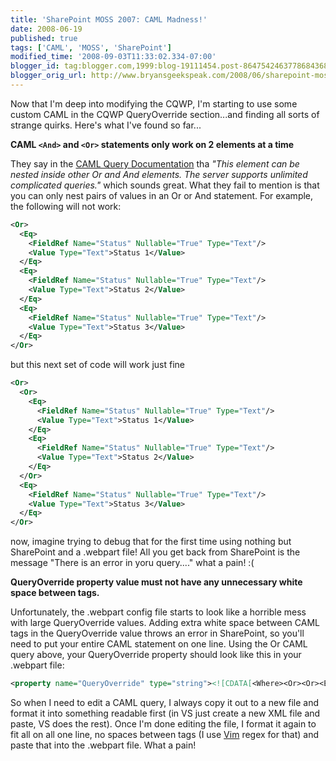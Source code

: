 ```yaml
---
title: 'SharePoint MOSS 2007: CAML Madness!'
date: 2008-06-19
published: true
tags: ['CAML', 'MOSS', 'SharePoint']
modified_time: '2008-09-03T11:33:02.334-07:00'
blogger_id: tag:blogger.com,1999:blog-19111454.post-8647542463778684368
blogger_orig_url: http://www.bryansgeekspeak.com/2008/06/sharepoint-moss-2007-caml-madness.html
---
```


Now that I'm deep into modifying the CQWP, I'm starting to use some custom CAML in the CQWP QueryOverride section...and finding all sorts of strange quirks.  Here's what I've found so far...

**CAML `<And>` and `<Or>` statements only work on 2 elements at a time**

They say in the [CAML Query Documentation](//msdn.microsoft.com/en-us/library/ms467521.aspx) tha *"This element can be nested inside other Or and And elements. The server supports unlimited complicated queries."* which sounds great. What they fail to mention is that you can only nest pairs of values in an Or or And statement.  For example, the following will not work:


```xml
<Or>
  <Eq>
    <FieldRef Name="Status" Nullable="True" Type="Text"/>
    <Value Type="Text">Status 1</Value>
  </Eq>
  <Eq>
    <FieldRef Name="Status" Nullable="True" Type="Text"/>
    <Value Type="Text">Status 2</Value>
  </Eq>
  <Eq>
    <FieldRef Name="Status" Nullable="True" Type="Text"/>
    <Value Type="Text">Status 3</Value>
  </Eq>
</Or>
```

but this next set of code will work just fine

```xml
<Or>
  <Or>
    <Eq>
      <FieldRef Name="Status" Nullable="True" Type="Text"/>
      <Value Type="Text">Status 1</Value>
    </Eq>
    <Eq>
      <FieldRef Name="Status" Nullable="True" Type="Text"/>
      <Value Type="Text">Status 2</Value>
    </Eq>
  </Or>
  <Eq>
    <FieldRef Name="Status" Nullable="True" Type="Text"/>
    <Value Type="Text">Status 3</Value>
  </Eq>
</Or>
```

now, imagine trying to debug that for the first time using nothing but SharePoint and a .webpart file! All you get back from SharePoint is the message "There is an error in yoru query...." what a pain! :(

**QueryOverride property value must not have any unnecessary white space between tags.**

Unfortunately, the .webpart config file starts to look like a horrible mess with large QueryOverride values.  Adding extra white space between CAML tags in the QueryOverride value throws an error in SharePoint, so you'll need to put your entire CAML statement on one line.  Using the Or CAML query above, your QueryOverride property should look like this in your .webpart file:

```xml
<property name="QueryOverride" type="string"><![CDATA[<Where><Or><Or><Eq><FieldRef Name="Status" Nullable="True" Type="Text"/><Value Type="Text">Status 1</Value></Eq><Eq><FieldRef Name="Status" Nullable="True" Type="Text"/><Value Type="Text">Status 2</Value></Eq></Or><Eq><FieldRef Name="Status" Nullable="True" Type="Text"/><Value Type="Text">Status 3</Value></Eq></Or></Where>]]></property>
```

So when I need to edit a CAML query, I always copy it out to a new file and format it into something readable first (in VS just create a new XML file and paste, VS does the rest).  Once I'm done editing the file, I format it again to fit all on all one line, no spaces between tags (I use [Vim](//www.vim.org) regex for that) and paste that into the .webpart file.  What a pain!
